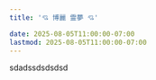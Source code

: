 ```yaml
---
title: '💘 博麗 霊夢 💘'

date: 2025-08-05T11:00:00-07:00
lastmod: 2025-08-05T11:00:00-07:00
---
```




sdadssdsdsdsd